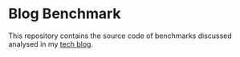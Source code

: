 # Blog Benchmark

This repository contains the source code of benchmarks discussed analysed in my [tech blog](https://blog.kylejulian.dev).